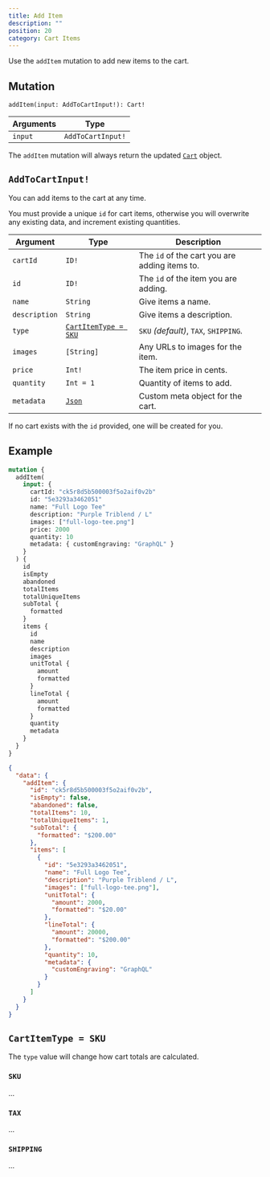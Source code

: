 ```yaml
---
title: Add Item
description: ""
position: 20
category: Cart Items
---
```


Use the `addItem` mutation to add new items to the cart.

## Mutation

`addItem(input: AddToCartInput!): Cart!`

| Arguments | Type              |
| --------- | ----------------- |
| `input`   | `AddToCartInput!` |

The `addItem` mutation will always return the updated [`Cart`](/graphql-types#cart) object.

## `AddToCartInput!`

You can add items to the cart at any time.

<alert type="warning">

You must provide a unique `id` for cart items, otherwise you will overwrite any existing data, and increment existing quantities.

</alert>

| Argument      | Type                                       | Description                                   |
| ------------- | ------------------------------------------ | --------------------------------------------- |
| `cartId`      | `ID!`                                      | The `id` of the cart you are adding items to. |
| `id`          | `ID!`                                      | The `id` of the item you are adding.          |
| `name`        | `String`                                   | Give items a name.                            |
| `description` | `String`                                   | Give items a description.                     |
| `type`        | [`CartItemType = SKU`](#cartitemtype--sku) | `SKU` _(default)_, `TAX`, `SHIPPING`.         |
| `images`      | `[String]`                                 | Any URLs to images for the item.              |
| `price`       | `Int!`                                     | The item price in cents.                      |
| `quantity`    | `Int = 1`                                  | Quantity of items to add.                     |
| `metadata`    | [`Json`](/metadata)                        | Custom meta object for the cart.              |

<alert type="info">

If no cart exists with the `id` provided, one will be created for you.

</alert>

## Example

<code-group>
  <code-block label="Mutation" active>

```graphql
mutation {
  addItem(
    input: {
      cartId: "ck5r8d5b500003f5o2aif0v2b"
      id: "5e3293a3462051"
      name: "Full Logo Tee"
      description: "Purple Triblend / L"
      images: ["full-logo-tee.png"]
      price: 2000
      quantity: 10
      metadata: { customEngraving: "GraphQL" }
    }
  ) {
    id
    isEmpty
    abandoned
    totalItems
    totalUniqueItems
    subTotal {
      formatted
    }
    items {
      id
      name
      description
      images
      unitTotal {
        amount
        formatted
      }
      lineTotal {
        amount
        formatted
      }
      quantity
      metadata
    }
  }
}
```

  </code-block>
  <code-block label="Response">

```json
{
  "data": {
    "addItem": {
      "id": "ck5r8d5b500003f5o2aif0v2b",
      "isEmpty": false,
      "abandoned": false,
      "totalItems": 10,
      "totalUniqueItems": 1,
      "subTotal": {
        "formatted": "$200.00"
      },
      "items": [
        {
          "id": "5e3293a3462051",
          "name": "Full Logo Tee",
          "description": "Purple Triblend / L",
          "images": ["full-logo-tee.png"],
          "unitTotal": {
            "amount": 2000,
            "formatted": "$20.00"
          },
          "lineTotal": {
            "amount": 20000,
            "formatted": "$200.00"
          },
          "quantity": 10,
          "metadata": {
            "customEngraving": "GraphQL"
          }
        }
      ]
    }
  }
}
```

  </code-block>
</code-group>

## `CartItemType = SKU`

The `type` value will change how cart totals are calculated.

### `SKU`

...

### `TAX`

...

### `SHIPPING`

...
